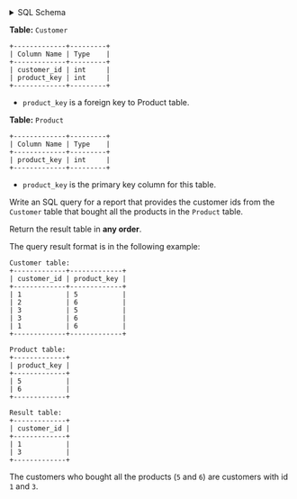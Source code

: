<details>
<summary> SQL Schema</summary>

```sql
DROP TABLE IF EXISTS Customer;

CREATE TABLE IF NOT EXISTS
  Customer (customer_id int, product_key int);

INSERT INTO
  Customer (customer_id, product_key)
VALUES
  ('1', '5'),
  ('2', '6'),
  ('3', '5'),
  ('3', '6'),
  ('1', '6');


DROP TABLE IF EXISTS Product;

CREATE TABLE IF NOT EXISTS
  Product (product_key int);

INSERT INTO
  Product (product_key)
VALUES
  ('5'),
  ('6');
```

</details>

**Table:** `Customer`

```
+-------------+---------+
| Column Name | Type    |
+-------------+---------+
| customer_id | int     |
| product_key | int     |
+-------------+---------+
```

- `product_key` is a foreign key to Product table.

**Table:** `Product`

```
+-------------+---------+
| Column Name | Type    |
+-------------+---------+
| product_key | int     |
+-------------+---------+
```

- `product_key` is the primary key column for this table.

Write an SQL query for a report that provides the customer ids from the `Customer` table that bought all the products in the `Product` table.

Return the result table in **any order**.

The query result format is in the following example:

```
Customer table:
+-------------+-------------+
| customer_id | product_key |
+-------------+-------------+
| 1           | 5           |
| 2           | 6           |
| 3           | 5           |
| 3           | 6           |
| 1           | 6           |
+-------------+-------------+

Product table:
+-------------+
| product_key |
+-------------+
| 5           |
| 6           |
+-------------+

Result table:
+-------------+
| customer_id |
+-------------+
| 1           |
| 3           |
+-------------+
```

The customers who bought all the products (`5` and `6`) are customers with id `1` and `3`.